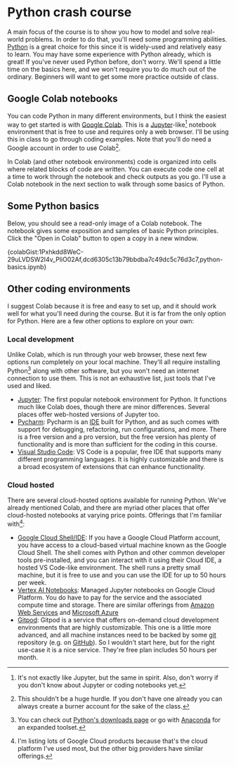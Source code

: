 # Python crash course

A main focus of the course is to show you how to model and solve real-world problems. In order to do that, you'll need some programming abilities. [Python](https://www.python.org/) is a great choice for this since it is widely-used and relatively easy to learn. You may have some experience with Python already, which is great! If you've never used Python before, don't worry. We'll spend a little time on the basics here, and we won't require you to do much out of the ordinary. Beginners will want to get some more practice outside of class.

## Google Colab notebooks

You can code Python in many different environments, but I think the easiest way to get started is with [Google Colab](https://colab.google/). This is a [Jupyter](https://jupyter.org/)-like[^jupyter] notebook environment that is free to use and requires only a web browser. I'll be using this in class to go through coding examples. Note that you'll do need a Google account in order to use Colab[^googleAccount].

[^jupyter]: It's not exactly like Jupyter, but the same in spirit. Also, don't worry if you don't know about Jupyter or coding notebooks yet.
[^googleAccount]: This shouldn't be a huge hurdle. If you don't have one already you can always create a burner account for the sake of the class.

In Colab (and other notebook environments) code is organized into cells where related blocks of code are written. You can execute code one cell at a time to work through the notebook and check outputs as you go. I'll use a Colab notebook in the next section to walk through some basics of Python.

## Some Python basics

Below, you should see a read-only image of a Colab notebook. The notebook gives some exposition and samples of basic Python principles. Click the "Open in Colab" button to open a copy in a new window.

{colabGist:1Pxhkdd8WeC-29uLVDSW2I4v_PliO02Af,dcd6305c13b79bbdba7c49dc5c76d3c7,python-basics.ipynb}

## Other coding environments

I suggest Colab because it is free and easy to set up, and it should work well for what you'll need during the course. But it is far from the only option for Python. Here are a few other options to explore on your own:

### Local development

Unlike Colab, which is run through your web browser, these next few options run completely on your local machine. They'll all require installing Python[^pythonInstall] along with other software, but you won't need an internet connection to use them. This is not an exhaustive list, just tools that I've used and liked.

[^pythonInstall]: You can check out [Python's downloads page](https://www.python.org/downloads/) or go with [Anaconda](https://www.anaconda.com/) for an expanded toolset.

- [Jupyter](https://jupyter.org/): The first popular notebook environment for Python. It functions much like Colab does, though there are minor differences. Several places offer web-hosted versions of Jupyter too.
- [Pycharm](https://www.jetbrains.com/pycharm/): Pycharm is an [IDE](https://en.wikipedia.org/wiki/Integrated_development_environment) built for Python, and as such comes with support for debugging, refactoring, run configurations, and more. There is a free version and a pro version, but the free version has plenty of functionality and is more than sufficient for the coding in this course.
- [Visual Studio Code](https://code.visualstudio.com/): VS Code is a popular, free IDE that supports many different programming languages. It is highly customizable and there is a broad ecosystem of extensions that can enhance functionality.

### Cloud hosted

There are several cloud-hosted options available for running Python. We've already mentioned Colab, and there are myriad other places that offer cloud-hosted notebooks at varying price points. Offerings that I'm familiar with[^googleCloudHeavy]:

[^googleCloudHeavy]: I'm listing lots of Google Cloud products because that's the cloud platform I've used most, but the other big providers have similar offerings.

- [Google Cloud Shell/IDE](https://ide.cloud.google.com): If you have a Google Cloud Platform account, you have access to a cloud-based virtual machine known as the Google Cloud Shell. The shell comes with Python and other common developer tools pre-installed, and you can interact with it using their Cloud IDE, a hosted VS Code-like environment. The shell runs a pretty small machine, but it is free to use and you can use the IDE for up to 50 hours per week.
- [Vertex AI Notebooks](https://cloud.google.com/vertex-ai/docs/workbench/introduction): Managed Jupyter notebooks on Google Cloud Platform. You do have to pay for the service and the associated compute time and storage. There are similar offerings from [Amazon Web Services](https://aws.amazon.com/sagemaker/notebooks/) and [Microsoft Azure](https://learn.microsoft.com/en-us/azure/machine-learning/how-to-run-jupyter-notebooks?view=azureml-api-2)
- [Gitpod](https://www.gitpod.io/): Gitpod is a service that offers on-demand cloud development environments that are highly customizable. This one is a little more advanced, and all machine instances need to be backed by some [git](https://git-scm.com/) repository (e.g. on [GitHub](https://github.com/)). So I wouldn't start here, but for the right use-case it is a nice service. They're free plan includes 50 hours per month.
